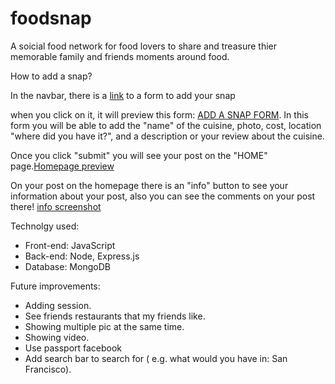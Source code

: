 # foodsnap

A soicial food network for food lovers to share and treasure thier memorable family and friends  moments around food.

How to add a snap?

In the navbar, there is a [link](screenshots/add.png?raw=true) to a form to add your snap 

when you click on it, it will preview this form:
[ADD A SNAP FORM](screenshots/form.png?raw=true). In this form you will be able to add the "name" of the cuisine, photo, cost, location "where did you have it?", and a description or your review about the cuisine.

Once you click "submit" you will see your post on the "HOME" page.[Homepage preview](screenshots/preview.png?raw=true)

On your post on the homepage there is an "info" button to see your information about your post, also you can see the comments on your post there! [info screenshot](screenshots/info.png?raw=true)

Technolgy used:
<ul>
<li>Front-end: JavaScript</li>
<li>Back-end: Node, Express.js</li>
<li>Database: MongoDB</li>
</ul>


Future improvements:
<ul>
 <li>Adding session.</li>
 <li>See friends restaurants that my friends like.</li>
 <li>Showing multiple pic at the same time.</li>
 <li>Showing video.</li>
 <li>Use passport facebook</li>
 <li>Add search bar to search for ( e.g. what would you have in: San Francisco).</li>
</ul>
 